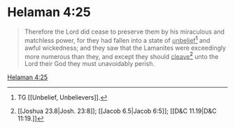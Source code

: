 # Helaman 4:25

> Therefore the Lord did cease to preserve them by his miraculous and matchless power, for they had fallen into a state of <u>unbelief</u>[^a] and awful wickedness; and they saw that the Lamanites were exceedingly more numerous than they, and except they should <u>cleave</u>[^b] unto the Lord their God they must unavoidably perish.

[Helaman 4:25](https://www.churchofjesuschrist.org/study/scriptures/bofm/hel/4?lang=eng&id=p25#p25)


[^a]: TG [[Unbelief, Unbelievers]].
[^b]: [[Joshua 23.8|Josh. 23:8]]; [[Jacob 6.5|Jacob 6:5]]; [[D&C 11.19|D&C 11:19.]]
